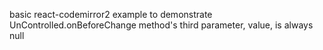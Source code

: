 basic react-codemirror2 example to demonstrate UnControlled.onBeforeChange method's third parameter, value, is always null
